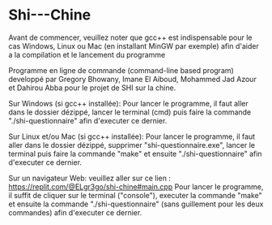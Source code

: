 # Shi---Chine

Avant de commencer, veuillez noter que gcc++ est indispensable pour le cas Windows, Linux ou Mac (en installant MinGW par exemple) afin d'aider a la compilation et le lancement du programme

Programme en ligne de commande (command-line based program) developpé par Gregory Bhowany, Imane El Aiboud, Mohammed Jad Azour et Dahirou Abba pour le projet de SHI sur la chine.

Sur Windows (si gcc++ installée):
Pour lancer le programme, il faut aller dans le dossier dézippé, lancer le terminal (cmd) puis faire la commande "./shi-questionnaire" afin d'executer ce dernier.

Sur Linux et/ou Mac (si gcc++ installée):
Pour lancer le programme, il faut aller dans le dossier dézippé, supprimer "shi-questionnaire.exe", lancer le terminal puis faire la commande "make" et ensuite "./shi-questionnaire" afin d'executer ce dernier.


Sur un navigateur Web:
veuillez aller sur ce lien : https://replit.com/@ELgr3go/shi-chine#main.cpp
Pour lancer le programme, il suffit de cliquer sur le terminal ("console"), executer la commande "make" et ensuite la commande "./shi-questionnaire" (sans guillement pour les deux commandes) afin d'executer ce dernier.
